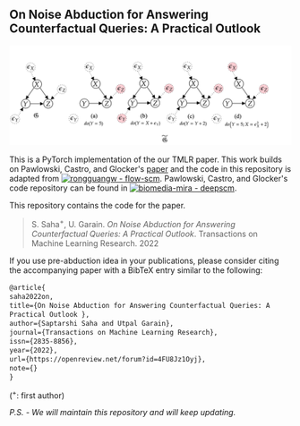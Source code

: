 
## On Noise Abduction for Answering Counterfactual Queries: A Practical Outlook

![Counterfactual Example](causal_graph_example.png "Counterfactual Example")

This is a PyTorch implementation of the our TMLR paper. This work builds on Pawlowski, Castro, and Glocker's [paper](https://arxiv.org/abs/2006.06485) and the code in this repository is adapted from  [![rongguangw - flow-scm](https://img.shields.io/static/v1?label=rongguangw&message=flow-scm&color=red&logo=github)](https://github.com/rongguangw/flow-scm "Go to GitHub repo"). Pawlowski, Castro, and Glocker's code repository can be found in [![biomedia-mira - deepscm](https://img.shields.io/static/v1?label=biomedia-mira&message=deepscm&color=red&logo=github)](https://github.com/biomedia-mira/deepscm "Go to GitHub repo").

This repository contains the code for the paper.
> S. Saha<sup>+</sup>, U. Garain. _On Noise Abduction for Answering Counterfactual Queries: A Practical Outlook_. Transactions on Machine Learning Research. 2022 
>

If you use pre-abduction idea in your publications, please consider citing the accompanying paper with a BibTeX entry similar to the following:

```
@article{
saha2022on,
title={On Noise Abduction for Answering Counterfactual Queries: A Practical Outlook },
author={Saptarshi Saha and Utpal Garain},
journal={Transactions on Machine Learning Research},
issn={2835-8856},
year={2022},
url={https://openreview.net/forum?id=4FU8Jz1Oyj},
note={}
}
```

(<sup>+</sup>: first author)



*P.S. - We will maintain this repository and will keep updating.* 



